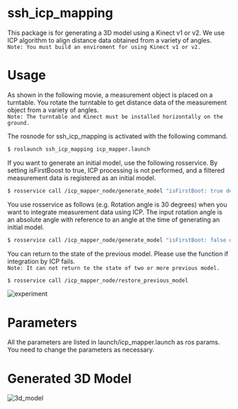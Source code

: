 # ssh_icp_mapping
This package is for generating a 3D model using a Kinect v1 or v2.
We use ICP algorithm to align distance data obtained from a variety of angles.  
``Note: You must build an enviroment for using Kinect v1 or v2.``


# Usage
As shown in the following movie, a measurement object is placed on a turntable.
You rotate the turntable to get distance data of the measurement object from a variety of angles.  
``Note: The turntable and Kinect must be installed horizontally on the ground.``
  
The rosnode for ssh_icp_mapping is activated with the following command.
```bash
$ roslaunch ssh_icp_mapping icp_mapper.launch
```
If you want to generate an initial model, use the following rosservice.
By setting isFirstBoost to true, ICP processing is not performed, and a filtered measurement data is registered as an initial model.
```bash
$ rosservice call /icp_mapper_node/generate_model "isFirstBoot: true degree: 0.0"
```
You use rosservice as follows (e.g. Rotation angle is 30 degrees) when you want to integrate measurement data using ICP.
The input rotation angle is an absolute angle with reference to an angle at the time of generating an initial model.
```bash
$ rosservice call /icp_mapper_node/generate_model "isFirstBoot: false degree: 30.0"
```
  
You can return to the state of the previous model.
Please use the function if integration by ICP fails.  
``Note: It can not return to the state of two or more previous model.``
```bash
$ rosservice call /icp_mapper_node/restore_previous_model
```
  
![experiment](https://github.com/inouchi/ssh_icp_mapping/raw/media/experiment.gif)

# Parameters
All the parameters are listed in launch/icp_mapper.launch as ros params.
You need to change the parameters as necessary.


# Generated 3D Model
![3d_model](https://github.com/inouchi/ssh_icp_mapping/raw/media/3d_model.gif)
